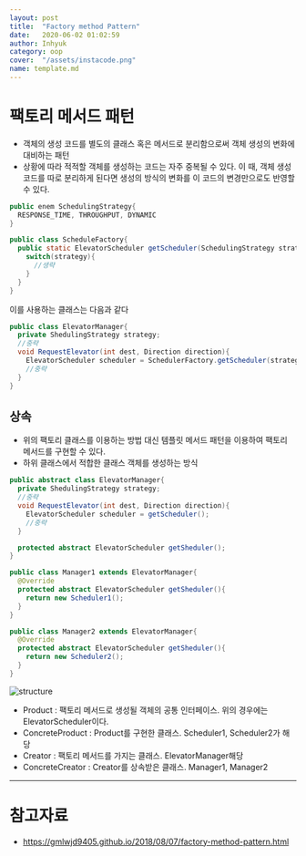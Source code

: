 ```yaml
---
layout: post
title:  "Factory method Pattern"
date:   2020-06-02 01:02:59
author: Inhyuk
category: oop
cover:  "/assets/instacode.png"
name: template.md
---
```


팩토리 메서드 패턴
================

- 객체의 생성 코드를 별도의 클래스 혹은 메서드로 분리함으로써 객체 생성의 변화에 대비하는 패턴
- 상황에 따라 적적할 객체를 생성하는 코드는 자주 중복될 수 있다. 이 때, 객체 생성 코드를 따로 분리하게 된다면 생성의 방식의 변화를 이 코드의 변경만으로도 반영할 수 있다.

```java
public enem SchedulingStrategy{
  RESPONSE_TIME, THROUGHPUT, DYNAMIC
}

public class ScheduleFactory{
  public static ElevatorScheduler getScheduler(SchedulingStrategy strategy){
    switch(strategy){
      //생략
    }
  }
}
```

이를 사용하는 클래스는 다음과 같다

```java
public class ElevatorManager{
  private ShedulingStrategy strategy;
  //중략
  void RequestElevator(int dest, Direction direction){
    ElevatorScheduler scheduler = SchedulerFactory.getScheduler(strategy);
    //중략
  }
}
```

상속
----------

- 위의 팩토리 클래스를 이용하는 방법 대신 템플릿 메서드 패턴을 이용하여 팩토리 메서드를 구현할 수 있다.
- 하위 클래스에서 적합한 클래스 객체를 생성하는 방식

```java
public abstract class ElevatorManager{
  private ShedulingStrategy strategy;
  //중략
  void RequestElevator(int dest, Direction direction){
    ElevatorScheduler scheduler = getScheduler();
    //중략
  }

  protected abstract ElevatorScheduler getSheduler();
}

public class Manager1 extends ElevatorManager{
  @Override
  protected abstract ElevatorScheduler getSheduler(){
    return new Scheduler1();
  }
}

public class Manager2 extends ElevatorManager{
  @Override
  protected abstract ElevatorScheduler getSheduler(){
    return new Scheduler2();
  }
}
```


![structure]({{site.baseurl}}/post_img/{{page.name}}/structure.git)

- Product : 팩토리 메서드로 생성될 객체의 공통 인터페이스. 위의 경우에는 ElevatorScheduler이다.
- ConcreteProduct : Product를 구현한 클래스. Scheduler1, Scheduler2가 해당
- Creator : 팩토리 메서드를 가지는 클래스. ElevatorManager해당
- ConcreteCreator : Creator를 상속받은 클래스. Manager1, Manager2

- - -

참고자료
=========

- <https://gmlwjd9405.github.io/2018/08/07/factory-method-pattern.html>
